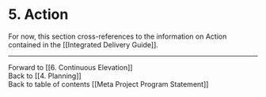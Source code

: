 # 5. Action
For now, this section cross-references to the information on Action contained in the [[Integrated Delivery Guide]].

___

Forward to [[6. Continuous Elevation]]  
Back to [[4. Planning]]  
Back to table of contents [[Meta Project Program Statement]]  

